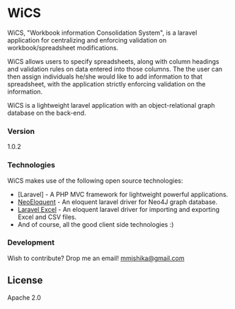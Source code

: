 # WiCS

WiCS, "Workbook information Consolidation System", is a laravel application for centralizing and enforcing validation on workbook/spreadsheet modifications. 

WiCS allows users to specify spreadsheets, along with column headings and validation rules on data entered into those columns. The the user can then assign individuals he/she would like to add information to that spreadsheet, with the application strictly enforcing validation on the information.

WiCS is a lightweight laravel application with an object-relational graph database on the back-end.

### Version
1.0.2

### Technologies

WiCS makes use of the following open source technologies:

* [Laravel] - A PHP MVC framework for lightweight powerful applications.
* [NeoEloquent] - An eloquent laravel driver for Neo4J graph database.
* [Laravel Excel] - An eloquent laravel driver for importing and exporting Excel and CSV files.
* And of course, all the good client side technologies :)

### Development

Wish to contribute? Drop me an email! mmjshika@gmail.com

License
----

Apache 2.0

[Madi]:https://github.com/MadimetjaShika
[laravel 5]:http://laravel.com/docs/5.0
[NeoEloquent]:https://github.com/Vinelab/NeoEloquent
[Laravel Excel]:http://www.maatwebsite.nl/laravel-excel/docs